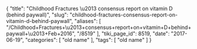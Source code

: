 {
    "title": "Childhood Fractures \u2013 consensus report on vitamin D (behind paywall)",
    "slug": "childhood-fractures-consensus-report-on-vitamin-d-behind-paywall",
    "aliases": [
        "/Childhood+Fractures+\u2013+consensus+report+on+vitamin+D+behind+paywall+\u2013+Feb+2016",
        "/8519"
    ],
    "tiki_page_id": 8519,
    "date": "2017-06-19",
    "categories": [
        "old name"
    ],
    "tags": [
        "old name"
    ]
}